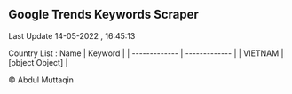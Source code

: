 

## Google Trends Keywords Scraper 
 
Last Update 14-05-2022 , 16:45:13

Country List :
 Name  | Keyword |
| ------------- | ------------- |
| VIETNAM | [object Object] |



© Abdul Muttaqin 
